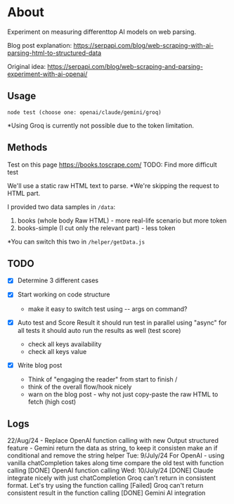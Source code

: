 # About
Experiment on measuring differenttop AI models on web parsing.

Blog post explanation: https://serpapi.com/blog/web-scraping-with-ai-parsing-html-to-structured-data

Original idea: https://serpapi.com/blog/web-scraping-and-parsing-experiment-with-ai-openai/

## Usage
```
node test (choose one: openai/claude/gemini/groq)
```

*Using Groq is currently not possible due to the token limitation.

## Methods
Test on this page https://books.toscrape.com/ 
TODO: Find more difficult test

We'll use a static raw HTML text to parse. *We're skipping the request to HTML part.

I provided two data samples in `/data`:
1. books (whole body Raw HTML) - more real-life scenario but more token
2. books-simple (I cut only the relevant part) - less token

*You can switch this two in `/helper/getData.js`


## TODO
- [X] Determine 3 different cases
- [X] Start working on code structure
    - make it easy to switch test using -- args on command?

- [X] Auto test and Score Result
    it should run test in parallel using "async" for all tests
    it should auto run the results as well (test score)
    - check all keys availability
    - check all keys value

- [x] Write blog post
    - Think of "engaging the reader" from start to finish / 
    - think of the overall flow/hook nicely
    - warn on the blog post - why not just copy-paste the raw HTML to fetch (high cost)

## Logs
22/Aug/24
    - Replace OpenAI function calling with new Output structured feature
    - Gemini return the data as string, to keep it consisten make an if conditional and remove the string helper
Tue: 9/July/24
    For OpenAI - using vanilla chatCompletion takes along time compare the old test with function calling
    [DONE] OpenAI function calling
Wed: 10/July/24
    [DONE] Claude integrate nicely with just chatCompletion
    Groq can't return in consistent format. Let's try using the function calling
    [Failed] Groq can't return consistent result in the function calling
    [DONE] Gemini AI integration
